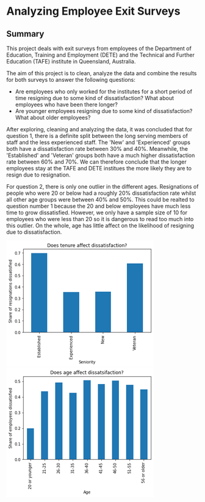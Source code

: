 # Analyzing Employee Exit Surveys

[](https://github.com/OlaOlagunju/Employee_Survey_Project/blob/main/Full%20Project%20-%20Analyzing%20Employee%20Exit%20Surveys.ipynb)

## Summary
This project deals with exit surveys from employees of the Department of Education, Training and Employment (DETE) and the Technical and Further Education (TAFE) institute in Queensland, Australia.

The aim of this project is to clean, analyze the data and combine the results for both surveys to answer the following questions:
- Are employees who only worked for the institutes for a short period of time resigning due to some kind of dissatisfaction? What about employees who have been there longer?
- Are younger employees resigning due to some kind of dissatisfaction? What about older employees?


After exploring, cleaning and analyzing the data, it was concluded that for question 1, there is a definite split between the long serving members of staff and the less experienced staff. The 'New' and 'Experienced' groups both have a dissatisfaction rate between 30% and 40%. Meanwhile, the 'Established' and 'Veteran' groups both have a much higher dissatisfaction rate between 60% and 70%. We can therefore conclude that the longer employees stay at the TAFE and DETE institues the more likely they are to resign due to resignation.

For question 2, there is only one outlier in the different ages. Resignations of people who were 20 or below had a roughly 20% dissatisfaction rate whilst all other age groups were between 40% and 50%. This could be realted to question number 1 because the 20 and below employees have much less time to grow dissatisfied. However, we only have a sample size of 10 for employees who were less than 20 so it is dangerous to read too much into this outlier. On the whole, age has little affect on the likelihood of resigning due to dissatisfaction.

![](https://github.com/OlaOlagunju/Employee_Survey_Project/blob/main/fig_1.png)
![](https://github.com/OlaOlagunju/Employee_Survey_Project/blob/main/fig_2.png)
